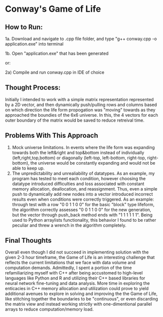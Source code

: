 # Conway's Game of Life

## How to Run:
  1a. Download and navigate to .cpp file folder, and type "g++ conway.cpp -o application.exe" into terminal
  
  1b. Open "application.exe" that has been generated
  
or:

  2a) Compile and run conway.cpp in IDE of choice

## Thought Process:
Initially I intended to work with a simple matrix representation represented by a 2D vector, and then dynamically push/pulling rows and columns based on which direction the life form propogation was "moving" towards as they approached the boundies of the 6x6 universe. In this, the 4 vectors for each outer boundary of the matrix would be saved to reduce retreival time. 

## Problems With This Approach
  1. Mock universe limitations. In events where the life form was expanding towards both the left&right and top&bottom instead of individually (left,right,top,bottom) or diagonally (left-top, left-bottom, right-top, right-bottom), the universe would be constantly expanding and would not be able to keep up.
  2. The unpredictability and unrealiability of <vector> datatypes. As an example, my program has tested to meet each condition, however choosing the <vector> datatype introduced difficulties and loss associated with constant memory allocation, deallocation, and reassignment. Thus, even a simple push to dynamically add new nodes into a vector introduced incorrect results even when conditions were correctly triggered. As an example: through test with a row "0 0 1 1 0 0" for the basic "block" type lifeform, the algorithm correctly assesses "0 0 1 1 0 0" for the new generation, but the vector through push_back method ends with "1 1 1 1 1 1". Being used to Python arraylists functionality, this behavior I found to be rather peculiar and threw a wrench in the algorithm completely.
  
## Final Thoughts
Overall even though I did not succeed in implementing  solution with the given 2-3 hour timeframe, the Game of Life is an interesting challenge that reflects the current limitations that we face with data volume and computation demands. Admittedly, I spent a portion of the time refamiliarizing myself with C++ after being accustomed to high-level languages like Python and R and utilizing their C++ based libraries for neural network fine-tuning and data analysis. More time in exploring the enticacies in C++ memory allocation and utilization could prove to yield additional avenues to explore in solving and improving the the Game of Life, like stitching together the boundaries to be "continuous", or even discarding the matrix view and instead working strictly with one-dimentional parallel arrays to reduce computation/memory load.
